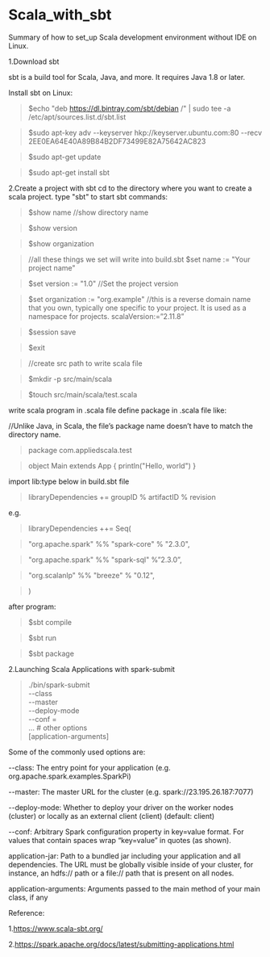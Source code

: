 # Scala_with_sbt
Summary of how to set_up Scala development  environment  without IDE on Linux.

1.Download sbt

sbt is a build tool for Scala, Java, and more. It requires Java 1.8 or later.

Install sbt on Linux:
>$echo "deb https://dl.bintray.com/sbt/debian /" | sudo tee -a /etc/apt/sources.list.d/sbt.list

>$sudo apt-key adv --keyserver hkp://keyserver.ubuntu.com:80 --recv 2EE0EA64E40A89B84B2DF73499E82A75642AC823

>$sudo apt-get update

>$sudo apt-get install sbt

2.Create a project with sbt
cd to the directory where you want to create a scala project.
type "sbt" to start sbt
commands:
>$show name		//show directory name

>$show version	

>$show organization	

>//all these things we set will write into build.sbt
>$set name := "Your project name"	

>$set version := "1.0"			//Set the project version

>$set organization := "org.example"	
>//this is a reverse domain name that you own, typically one specific to your project. It is used as a namespace for projects.
         scalaVersion:=”2.11.8”
         
>$session save

>$exit

>//create src path to write scala file 

>$mkdir -p src/main/scala

>$touch src/main/scala/test.scala

write scala program in .scala file
define package in .scala file like:

//Unlike Java, in Scala, the file’s package name doesn’t have to match the directory name.
>package com.appliedscala.test

>object Main extends App {
    println("Hello, world")
}

import lib:type below in build.sbt file
>libraryDependencies += groupID % artifactID % revision 

e.g.
>libraryDependencies ++= Seq(

>"org.apache.spark" %% "spark-core" % "2.3.0", 

>"org.apache.spark" %% "spark-sql" %”2.3.0”,

>"org.scalanlp" %% "breeze" % "0.12",

>)

after program:
>$sbt compile

>$sbt run

>$sbt package

2.Launching Scala Applications with spark-submit
>./bin/spark-submit \
--class <main-class> \
--master <master-url> \
--deploy-mode <deploy-mode> \
--conf <key>=<value> \
... # other options
<application-jar> \
[application-arguments]

Some of the commonly used options are:

--class: The entry point for your application (e.g. org.apache.spark.examples.SparkPi)

--master: The master URL for the cluster (e.g. spark://23.195.26.187:7077)

--deploy-mode: Whether to deploy your driver on the worker nodes (cluster) or locally as an external client (client) (default: client) 

--conf: Arbitrary Spark configuration property in key=value format. For values that contain spaces wrap “key=value” in quotes (as shown).

application-jar: Path to a bundled jar including your application and all dependencies. The URL must be globally visible inside of your cluster, for instance, an hdfs:// path or a file:// path that is present on all nodes.

application-arguments: Arguments passed to the main method of your main class, if any

Reference:

1.https://www.scala-sbt.org/

2.https://spark.apache.org/docs/latest/submitting-applications.html
